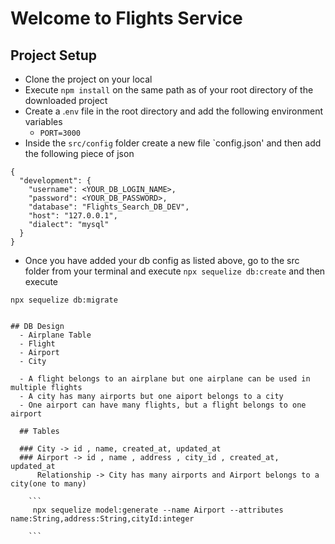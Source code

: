 # Welcome to Flights Service

## Project Setup
- Clone the project on your local
- Execute `npm install` on the same path as of your root directory of the downloaded project
- Create a .`env` file in the root directory and add the following environment variables
    - `PORT=3000`
- Inside the `src/config` folder create a new file `config.json' and then add the following piece of json

```
{
  "development": {
    "username": <YOUR_DB_LOGIN_NAME>,
    "password": <YOUR_DB_PASSWORD>,
    "database": "Flights_Search_DB_DEV",
    "host": "127.0.0.1",
    "dialect": "mysql"
  }
}

```
- Once you have added your db config as listed above, go to the src folder from your terminal and execute `npx sequelize db:create`
and then execute

`npx sequelize db:migrate`
```

## DB Design
  - Airplane Table
  - Flight
  - Airport
  - City

  - A flight belongs to an airplane but one airplane can be used in multiple flights
  - A city has many airports but one aiport belongs to a city
  - One airport can have many flights, but a flight belongs to one airport

  ## Tables

  ### City -> id , name, created_at, updated_at
  ### Airport -> id , name , address , city_id , created_at, updated_at
      Relationship -> City has many airports and Airport belongs to a city(one to many)
    
    ```
     npx sequelize model:generate --name Airport --attributes name:String,address:String,cityId:integer

    ```